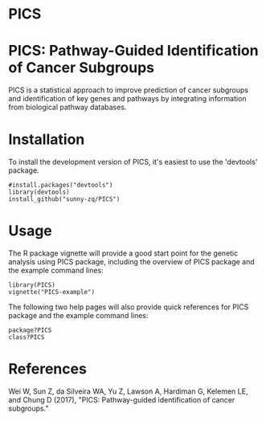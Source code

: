 # PICS
PICS: Pathway-Guided Identification of Cancer Subgroups
===

PICS is a statistical approach to improve prediction of cancer subgroups and identification of key genes and pathways by integrating information from biological pathway databases.

Installation
===========

To install the development version of PICS, it's easiest to use the 'devtools' package.

```
#install.packages("devtools")
library(devtools)
install_github("sunny-zq/PICS")
```

Usage
===========

The R package vignette will provide a good start point for the genetic analysis using PICS package, including the overview of PICS package and the example command lines:

```
library(PICS)
vignette("PICS-example")
```
The following two help pages will also provide quick references for PICS package and the example command lines:

```
package?PICS
class?PICS
```

References
==========

Wei W, Sun Z, da Silveira WA, Yu Z, Lawson A, Hardiman G, Kelemen LE, and Chung D (2017), "PICS: Pathway-guided identification of cancer subgroups."
